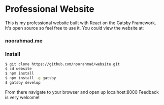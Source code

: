 # Professional Website



This is my professional website built with React on the Gatsby Framework. It's open source so feel free to use it. You could view the website at:
### noorahmad.me
### Install

```sh
$ git clone https://github.com/noorahmad/website.git
$ cd website
$ npm install
$ npm install -g gatsby
$ gatsby develop
```
From there navigate to your browser and open up localhost:8000
Feedback is very welcome!
